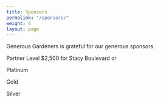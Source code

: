 ```yaml
---
title: Sponsors
permalink: "/sponsors/"
weight: 4
layout: page
---
```


Generous Gardeners is grateful for our generous sponsors.

Partner Level $2,500 for Stacy Boulevard or

Platinum

Gold

Silver
